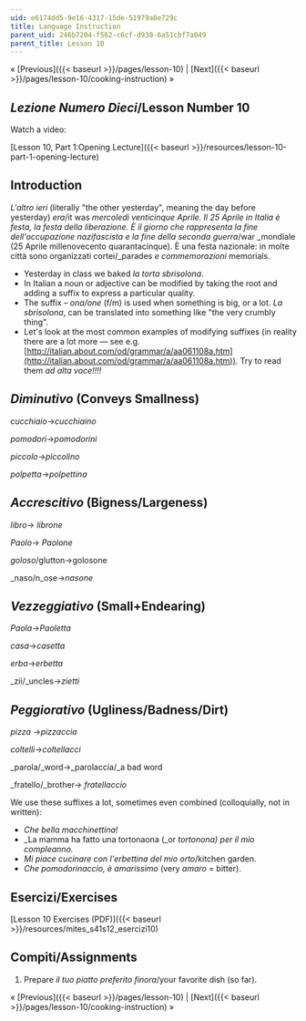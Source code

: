 ```yaml
---
uid: e6174dd5-9e16-4317-15de-51979a8e729c
title: Language Instruction
parent_uid: 246b7204-f562-c6cf-d930-6a51cbf7a049
parent_title: Lesson 10
---
```


« [Previous]({{< baseurl >}}/pages/lesson-10) | [Next]({{< baseurl >}}/pages/lesson-10/cooking-instruction) »

_Lezione Numero Dieci_/Lesson Number 10
---------------------------------------

Watch a video:

[Lesson 10, Part 1:Opening Lecture]({{< baseurl >}}/resources/lesson-10-part-1-opening-lecture)

Introduction
------------

_L'altro ieri_ (literally "the other yesterday", meaning the day before yesterday) _era_/it was _mercoledì venticinque Aprile. Il 25 Aprile in Italia è festa, la festa della liberazione. È il giorno che rappresenta la fine dell'occupazione nazifascista e la fine della seconda guerra_/war _mondiale (25 Aprile millenovecento quarantacinque). È una festa nazionale: in molte città sono organizzati cortei/_parades _e commemorazioni_ memorials.

*   Yesterday in class we baked _la torta sbrisolona_.
*   In Italian a noun or adjective can be modified by taking the root and adding a suffix to express a particular quality.
*   The suffix _– ona/one_ (f/m) is used when something is big, or a lot. _La sbrisolona_, can be translated into something like "the very crumbly thing".
*   Let's look at the most common examples of modifying suffixes (in reality there are a lot more — see e.g. [http://italian.about.com/od/grammar/a/aa061108a.htm](http://italian.about.com/od/grammar/a/aa061108a.htm)). Try to read them _ad alta voce!!!!_

_Diminutivo_ (Conveys Smallness)
--------------------------------

_cucchiaio_→_cucchiaino_

_pomodori_→_pomodorini_

_piccolo_→_piccolino_

_polpetta_→_polpettina_

_Accrescitivo_ (Bigness/Largeness)
----------------------------------

_libro_→ _librone_

_Paolo_→ _Paolone_

_goloso_/glutton→golosone

_naso/n_ose→_nasone_

_Vezzeggiativo_ (Small+Endearing)
---------------------------------

_Paola_→_Paoletta_

_casa_→_casetta_

_erba_→_erbetta_

_zii/_uncles→_zietti_

_Peggiorativo_ (Ugliness/Badness/Dirt)
--------------------------------------

_pizza_ →_pizzaccia_

_coltelli_→_coltellacci_

_parola/_word→_parolaccia/_a bad word

_fratello/_brother→ _fratellaccio_

We use these suffixes a lot, sometimes even combined (colloquially, not in written):

*   _Che bella macchinettina!_
*   _La mamma ha fatto una tortonaona (_or _tortonona) per il mio compleanno._
*   _Mi piace cucinare con l'erbettina del mio orto_/kitchen garden.
*   _Che pomodorinaccio, è amarissimo_ (very _amaro_ \= bitter).

Esercizi/Exercises
------------------

[Lesson 10 Exercises (PDF)]({{< baseurl >}}/resources/mites_s41s12_esercizi10)

Compiti/Assignments
-------------------

1.  Prepare _il tuo piatto preferito finora_/your favorite dish (so far).

« [Previous]({{< baseurl >}}/pages/lesson-10) | [Next]({{< baseurl >}}/pages/lesson-10/cooking-instruction) »